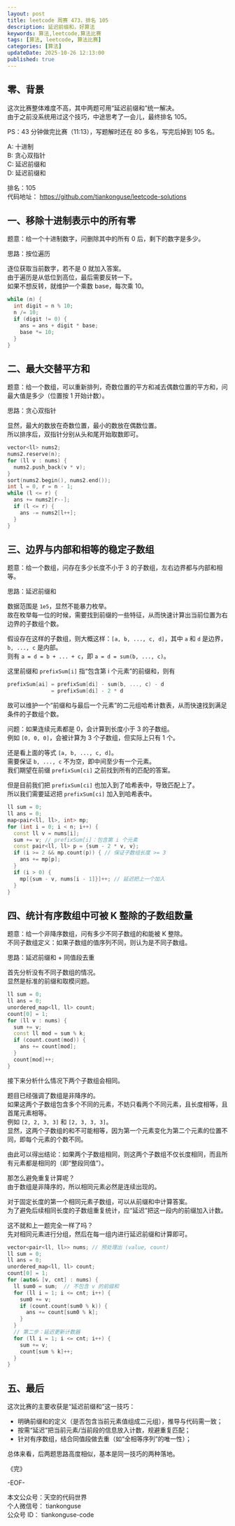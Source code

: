 ```yaml
---
layout: post
title: leetcode 周赛 473，排名 105
description: 延迟前缀和，好算法
keywords: 算法,leetcode,算法比赛
tags: [算法, leetcode, 算法比赛]
categories: [算法]
updateDate: 2025-10-26 12:13:00
published: true
---
```


## 零、背景

这次比赛整体难度不高，其中两题可用“延迟前缀和”统一解决。  
由于之前没系统用过这个技巧，中途思考了一会儿，最终排名 105。  


PS：43 分钟做完比赛（11:13），写题解时还在 80 多名，写完后掉到 105 名。  


A: 十进制  
B: 贪心双指针  
C: 延迟前缀和  
D: 延迟前缀和


排名：105  
代码地址： <https://github.com/tiankonguse/leetcode-solutions>  


## 一、移除十进制表示中的所有零


题意：给一个十进制数字，问删除其中的所有 0 后，剩下的数字是多少。  


思路：按位遍历  

逐位获取当前数字，若不是 0 就加入答案。  
由于遍历是从低位到高位，最后需要反转一下。  
如果不想反转，就维护一个乘数 base，每次乘 10。  


```cpp
while (n) {
  int digit = n % 10;
  n /= 10;
  if (digit != 0) {
    ans = ans + digit * base;
    base *= 10;
  }
}
```

## 二、最大交替平方和

题意：给一个数组，可以重新排列，奇数位置的平方和减去偶数位置的平方和，问最大值是多少（位置按 1 开始计数）。  


思路：贪心双指针  


显然，最大的数放在奇数位置，最小的数放在偶数位置。  
所以排序后，双指针分别从头和尾开始取数即可。  


```cpp
vector<ll> nums2;
nums2.reserve(n);
for (ll v : nums) {
  nums2.push_back(v * v);
}
sort(nums2.begin(), nums2.end());
int l = 0, r = n - 1;
while (l <= r) {
  ans += nums2[r--];
  if (l <= r) {
    ans -= nums2[l++];
  }
}
```


## 三、边界与内部和相等的稳定子数组


题意：给一个数组，问存在多少长度不小于 3 的子数组，左右边界都与内部和相等。  


思路：延迟前缀和  


数据范围是 `1e5`，显然不能暴力枚举。  
故在枚举每一位的时候，需要找到前缀的一些特征，从而快速计算出当前位置为右边界的子数组个数。  


假设存在这样的子数组，则大概这样：`[a, b, ..., c, d]`，其中 `a` 和 `d` 是边界，`b, ..., c` 是内部。  
则有 `a = d = b + ... + c`，即 `a = d = sum(b, ..., c)`。  


这里前缀和 `prefixSum[i]` 指“包含第 i 个元素”的前缀和，则有  


```cpp
prefixSum[ai] = prefixSum[di] - sum(b, ..., c) - d 
              = prefixSum[di] - 2 * d 
```


故可以维护一个“前缀和与最后一个元素”的二元组哈希计数表，从而快速找到满足条件的子数组个数。  


问题：如果连续元素都是 0，会计算到长度小于 3 的子数组。  
例如 `[0, 0, 0]`，会被计算为 3 个子数组，但实际上只有 1 个。  


还是看上面的等式 `[a, b, ..., c, d]`。  
需要保证 `b, ..., c` 不为空，即中间至少有一个元素。  
我们期望在前缀 `prefixSum[ci]` 之前找到所有的匹配的答案。   


但是目前我们把 `prefixSum[ci]` 也加入到了哈希表中，导致匹配上了。  
所以我们需要延迟把 `prefixSum[ci]` 加入到哈希表中。  


```cpp
ll sum = 0;
ll ans = 0;
map<pair<ll, ll>, int> mp;
for (int i = 0; i < n; i++) {
  const ll v = nums[i];
  sum += v; // prefixSum[i]：包含第 i 个元素
  const pair<ll, ll> p = {sum - 2 * v, v};
  if (i >= 2 && mp.count(p)) { // 保证子数组长度 >= 3
    ans += mp[p];
  }
  if (i > 0) {
    mp[{sum - v, nums[i - 1]}]++; // 延迟把上一个加入
  }
}
``` 

## 四、统计有序数组中可被 K 整除的子数组数量


题意：给一个非降序数组，问有多少不同子数组的和能被 K 整除。  
不同子数组定义：如果子数组的值序列不同，则认为是不同子数组。  


思路：延迟前缀和 + 同值段去重  


首先分析没有不同子数组的情况。  
显然是标准的前缀和取模问题。  


```cpp
ll sum = 0;
ll ans = 0;
unordered_map<ll, ll> count;
count[0] = 1;
for (ll v : nums) {
  sum += v;
  const ll mod = sum % k;
  if (count.count(mod)) {
    ans += count[mod];
  }
  count[mod]++;
}
```


接下来分析什么情况下两个子数组会相同。  


题目已经强调了数组是非降序的。  
如果这两个子数组包含多个不同的元素，不妨只看两个不同元素，且长度相等，且首尾元素相等。  
例如 `[2, 2, 3, 3]` 和 `[2, 3, 3, 3]`。  
显然，这两个子数组的和不可能相等，因为第一个元素变化为第二个元素的位置不同，即每个元素的个数不同。  


由此可以得出结论：如果两个子数组相同，则这两个子数组不仅长度相同，而且所有元素都是相同的（即“整段同值”）。  


那怎么避免重复计算呢？  
由于数组是非降序的，所以相同元素必然是连续出现的。  


对于固定长度的第一个相同元素子数组，可以从前缀和中计算答案。  
为了避免后续相同长度的子数组重复统计，应“延迟”把这一段内的前缀加入计数。  


这不就和上一题完全一样了吗？  
先对相同元素进行分组，然后在每一组内进行延迟前缀和计算即可。  


```cpp
vector<pair<ll, ll>> nums; // 预处理出 (value, count)
ll sum = 0;
ll ans = 0;
unordered_map<ll, ll> count;
count[0] = 1;
for (auto& [v, cnt] : nums) {
  ll sum0 = sum;  // 不包含 v 的前缀和
  for (ll i = 1; i <= cnt; i++) {
    sum0 += v;
    if (count.count(sum0 % k)) {
      ans += count[sum0 % k];
    }
  }
  // 第二步：延迟更新计数器
  for (ll i = 1; i <= cnt; i++) {
    sum += v;
    count[sum % k]++;
  }
}
```

## 五、最后  

这次比赛的主要收获是“延迟前缀和”这一技巧：  


- 明确前缀和的定义（是否包含当前元素值组成二元组），推导与代码需一致；  
- 按需“延迟”把当前元素/当前段的信息放入计数，规避重复匹配；  
- 针对有序数组，结合同值段做去重（如“全相等序列”的唯一性）； 


总体来看，后两题思路高度相似，基本是同一技巧的两种落地。  



《完》

-EOF-

本文公众号：天空的代码世界  
个人微信号： tiankonguse  
公众号 ID： tiankonguse-code
